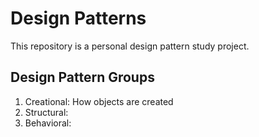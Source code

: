 # Design Patterns

This repository is a personal design pattern study project.

## Design Pattern Groups

1. Creational: How objects are created
2. Structural:
3. Behavioral:

